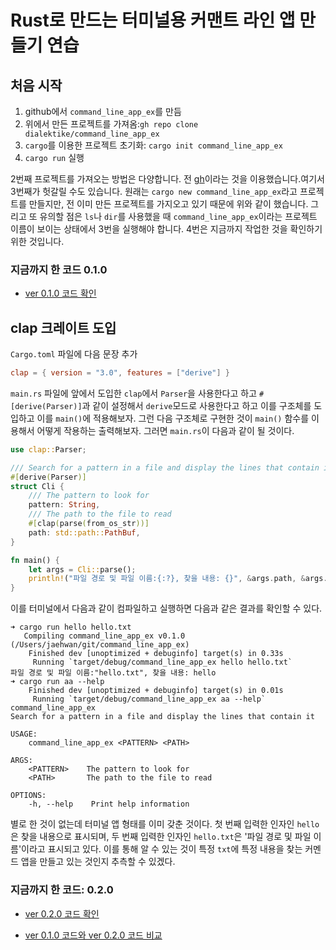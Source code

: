 # Rust로 만드는 터미널용 커맨트 라인 앱 만들기 연습

## 처음 시작

1. github에서 `command_line_app_ex`를 만듬
2. 위에서 만든 프로젝트를 가져옴:`gh repo clone dialektike/command_line_app_ex`
3. `cargo`를 이용한 프로젝트 초기화: `cargo init command_line_app_ex`
4. `cargo run` 실행

2번째 프로젝트를 가져오는 방법은 다양합니다. 전 [gh](https://cli.github.com)이라는 것을 이용했습니다.여기서 3번째가 헛갈릴 수도 있습니다. 원래는 `cargo new command_line_app_ex`라고 프로젝트를 만들지만, 전 이미 만든 프로젝트를 가지오고 있기 때문에 위와 같이 했습니다. 그리고 또 유의할 점은 `ls`나 `dir`를 사용했을 때 `command_line_app_ex`이라는 프로젝트 이름이 보이는 상태에서 3번을 실행해야 합니다. 4번은 지금까지 작업한 것을 확인하기 위한 것입니다.

### 지금까지 한 코드 0.1.0

- [ver 0.1.0 코드 확인](https://github.com/dialektike/command_line_app_ex/tree/0.1.0)

## clap 크레이트 도입

`Cargo.toml` 파일에 다음 문장 추가

```toml
clap = { version = "3.0", features = ["derive"] }
```

`main.rs` 파일에 앞에서 도입한 `clap`에서 `Parser`을 사용한다고 하고 `#[derive(Parser)]`과 같이 설정해서 `derive`모드로 사용한다고 하고 이를 구조체를 도입하고 이를 `main()`에 적용해보자. 그런 다음 구조체로 구현한 것이 `main()` 함수를 이용해서 어떻게 작용하는 출력해보자. 그러면 `main.rs`이 다음과 같이 될 것이다.

```rust
use clap::Parser;

/// Search for a pattern in a file and display the lines that contain it.
#[derive(Parser)]
struct Cli {
    /// The pattern to look for
    pattern: String,
    /// The path to the file to read
    #[clap(parse(from_os_str))]
    path: std::path::PathBuf,
}

fn main() {
    let args = Cli::parse();
    println!("파일 경로 및 파일 이름:{:?}, 찾을 내용: {}", &args.path, &args.pattern);
}
```

이를 터미널에서 다음과 같이 컴파일하고 실행하면 다음과 같은 결과를 확인할 수 있다.

```console
➜ cargo run hello hello.txt
   Compiling command_line_app_ex v0.1.0 (/Users/jaehwan/git/command_line_app_ex)
    Finished dev [unoptimized + debuginfo] target(s) in 0.33s
     Running `target/debug/command_line_app_ex hello hello.txt`
파일 경로 및 파일 이름:"hello.txt", 찾을 내용: hello
➜ cargo run aa --help 
    Finished dev [unoptimized + debuginfo] target(s) in 0.01s
     Running `target/debug/command_line_app_ex aa --help`
command_line_app_ex 
Search for a pattern in a file and display the lines that contain it

USAGE:
    command_line_app_ex <PATTERN> <PATH>

ARGS:
    <PATTERN>    The pattern to look for
    <PATH>       The path to the file to read

OPTIONS:
    -h, --help    Print help information
```

 별로 한 것이 없는데 터미널 앱 형태를 이미 갖춘 것이다. 첫 번째 입력한 인자인 `hello`은 찾을 내용으로 표시되며, 두 번째 입력한 인자인 `hello.txt`은 '파일 경로 및 파일 이름'이라고 표시되고 있다. 이를 통해 알 수 있는 것이 특정 `txt`에 특정 내용을 찾는 커멘드 앱을 만들고 있는 것인지 추측할 수 있겠다.

### 지금까지 한 코드: 0.2.0

- [ver 0.2.0 코드 확인](https://github.com/dialektike/command_line_app_ex/tree/0.2.0)

- [ver 0.1.0 코드와 ver 0.2.0 코드 비교](https://github.com/dialektike/command_line_app_ex/commit/e877921a2ac2b72aa739798258f357eb2cc9ccb7)
